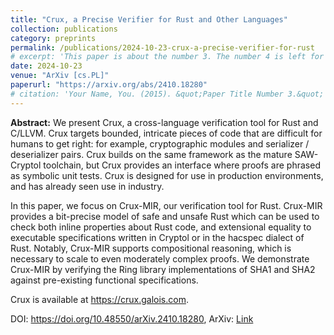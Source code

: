 ```yaml
---
title: "Crux, a Precise Verifier for Rust and Other Languages"
collection: publications
category: preprints
permalink: /publications/2024-10-23-crux-a-precise-verifier-for-rust
# excerpt: 'This paper is about the number 3. The number 4 is left for future work.'
date: 2024-10-23
venue: "ArXiv [cs.PL]"
paperurl: "https://arxiv.org/abs/2410.18280"
# citation: 'Your Name, You. (2015). &quot;Paper Title Number 3.&quot; <i>Journal 1</i>. 1(3).'
---
```


**Abstract:**  We present Crux, a cross-language verification tool for Rust and C/LLVM. Crux targets bounded, intricate pieces of code that are difficult for humans to get right: for example, cryptographic modules and serializer / deserializer pairs. Crux builds on the same framework as the mature SAW-Cryptol toolchain, but Crux provides an interface where proofs are phrased as symbolic unit tests. Crux is designed for use in production environments, and has already seen use in industry.

In this paper, we focus on Crux-MIR, our verification tool for Rust. Crux-MIR provides a bit-precise model of safe and unsafe Rust which can be used to check both inline properties about Rust code, and extensional equality to executable specifications written in Cryptol or in the hacspec dialect of Rust. Notably, Crux-MIR supports compositional reasoning, which is necessary to scale to even moderately complex proofs. We demonstrate Crux-MIR by verifying the Ring library implementations of SHA1 and SHA2 against pre-existing functional specifications.

Crux is available at <https://crux.galois.com>.

DOI: <https://doi.org/10.48550/arXiv.2410.18280>, ArXiv: [Link](https://arxiv.org/abs/2410.18280)